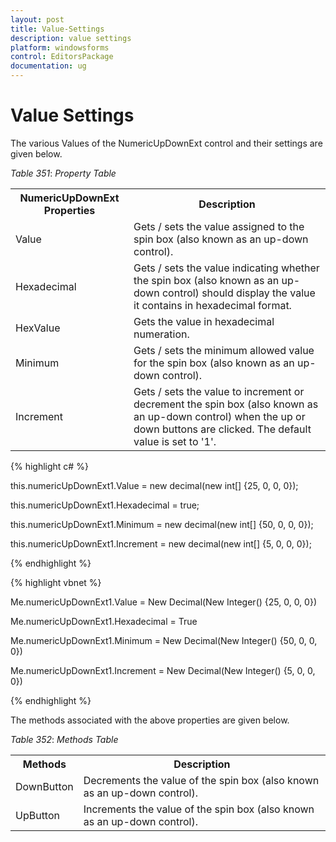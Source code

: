 ```yaml
---
layout: post
title: Value-Settings
description: value settings
platform: windowsforms
control: EditorsPackage
documentation: ug
---
```


# Value Settings

The various Values of the NumericUpDownExt control and their settings are given below.

_Table_ _351_: _Property Table_

<table>
<tr>
<th>
NumericUpDownExt Properties</th><th>
Description</th></tr>
<tr>
<td>
Value</td><td>
Gets / sets the value assigned to the spin box (also known as an up-down control).</td></tr>
<tr>
<td>
Hexadecimal</td><td>
Gets / sets the value indicating whether the spin box (also known as an up-down control) should display the value it contains in hexadecimal format.</td></tr>
<tr>
<td>
HexValue</td><td>
Gets the value in hexadecimal numeration.</td></tr>
<tr>
<td>
Minimum</td><td>
Gets / sets the minimum allowed value for the spin box (also known as an up-down control).</td></tr>
<tr>
<td>
Increment</td><td>
Gets / sets the value to increment or decrement the spin box (also known as an up-down control) when the up or down buttons are clicked. The default value is set to '1'.</td></tr>
</table>


{% highlight c# %}



this.numericUpDownExt1.Value = new decimal(new int[] {25, 0, 0, 0});

this.numericUpDownExt1.Hexadecimal = true;

this.numericUpDownExt1.Minimum = new decimal(new int[] {50, 0, 0, 0});

this.numericUpDownExt1.Increment = new decimal(new int[] {5, 0, 0, 0});

{% endhighlight %}

{% highlight vbnet %}



Me.numericUpDownExt1.Value = New Decimal(New Integer() {25, 0, 0, 0})

Me.numericUpDownExt1.Hexadecimal = True

Me.numericUpDownExt1.Minimum = New Decimal(New Integer() {50, 0, 0, 0})

Me.numericUpDownExt1.Increment = New Decimal(New Integer() {5, 0, 0, 0})

{% endhighlight %}

The methods associated with the above properties are given below.

_Table_ _352_: _Methods Table_

<table>
<tr>
<th>
Methods</th><th>
Description</th></tr>
<tr>
<td>
DownButton</td><td>
Decrements the value of the spin box (also known as an up-down control).</td></tr>
<tr>
<td>
UpButton</td><td>
Increments the value of the spin box (also known as an up-down control).</td></tr>
</table>


